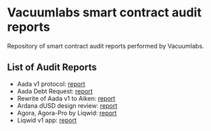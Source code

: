 # Vacuumlabs smart contract audit reports
Repository of smart contract audit reports performed by Vacuumlabs.

## List of Audit Reports

* Aada v1 protocol: [report](./reports/aada-v1.pdf)
* Aada Debt Request: [report](./reports/aada-debt-request-v1.pdf)
* Rewrite of Aada v1 to Aiken: [report](./reports/aada-v1.1.pdf)
* Ardana dUSD design review: [report](./reports/ardana-dusd-v1.0.pdf)
* Agora, Agora-Pro by Liqwid: [report](./reports/liqwid-agora-v1.pdf)
* Liqwid v1 app: [report](./reports/liqwid-app-v1.0.pdf)
